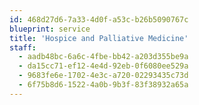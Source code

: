 ```yaml
---
id: 468d27d6-7a33-4d0f-a53c-b26b5090767c
blueprint: service
title: 'Hospice and Palliative Medicine'
staff:
  - aadb48bc-6a6c-4fbe-bb42-a203d355be9a
  - da15cc71-ef12-4e4d-92eb-0f6080ee529a
  - 9683fe6e-1702-4e3c-a720-02293435c73d
  - 6f75b8d6-1522-4a0b-9b3f-83f38932a65a
---
```


